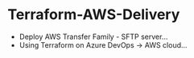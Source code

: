 # Terraform-AWS-Delivery

+ Deploy AWS Transfer Family - SFTP server...
+ Using Terraform on Azure DevOps -> AWS cloud...